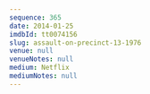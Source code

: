 ```yaml
---
sequence: 365
date: 2014-01-25
imdbId: tt0074156
slug: assault-on-precinct-13-1976
venue: null
venueNotes: null
medium: Netflix
mediumNotes: null
---
```

